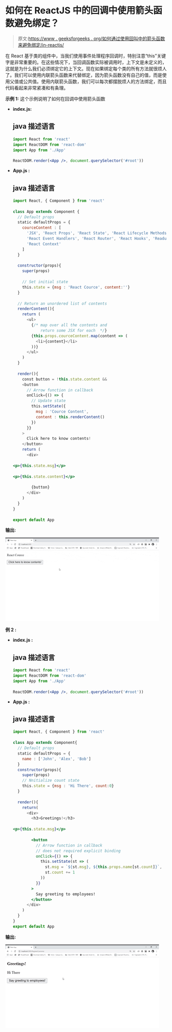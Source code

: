 # 如何在 ReactJS 中的回调中使用箭头函数避免绑定？

> 原文:[https://www . geeksforgeeks . org/如何通过使用回叫中的箭头函数来避免绑定/in-reactjs/](https://www.geeksforgeeks.org/how-to-avoid-binding-by-using-arrow-functions-in-callbacks-in-reactjs/)

在 React 基于类的组件中，当我们使用事件处理程序回调时，特别注意“this”关键字是非常重要的。在这些情况下，当回调函数实际被调用时，上下文是未定义的，这就是为什么我们必须绑定它的上下文。现在如果绑定每个类的所有方法就很烦人了。我们可以使用内联箭头函数来代替绑定，因为箭头函数没有自己的值，而是使用父值或公共值。使用内联箭头函数，我们可以每次都摆脱烦人的方法绑定，而且代码看起来非常紧凑和有条理。

**示例 1:** 这个示例说明了如何在回调中使用箭头函数

*   **index.js:**

    ## java 描述语言

    ```jsx
    import React from 'react'
    import ReactDOM from 'react-dom'
    import App from './App'

    ReactDOM.render(<App />, document.querySelector('#root'))
    ```

*   **App.js :**

    ## java 描述语言

    ```jsx
    import React, { Component } from 'react'

    class App extends Component {
      // Default props
      static defaultProps = {
        courceContent : [
          'JSX', 'React Props', 'React State', 'React Lifecycle Methods',
          'React Event Handlers', 'React Router', 'React Hooks', 'Readux',
          'React Context'
        ]
      }

      constructor(props){
        super(props)

        // Set initial state
        this.state = {msg : 'React Cource', content:''}
      }

      // Return an unordered list of contents
      renderContent(){
        return (
          <ul>
            {/* map over all the contents and
                return some JSX for each  */}
            {this.props.courceContent.map(content => (
              <li>{content}</li>
            ))}
          </ul>
        ) 
      }

      render(){
        const button = !this.state.content && 
        <button 
          // Arrow function in callback
          onClick={() => {
            // Update state
            this.setState({
              msg : 'Cource Content',
              content : this.renderContent()
            })
          }}
        >
          Click here to know contents!
        </button>
        return (
          <div>

    <p>{this.state.msg}</p>

    <p>{this.state.content}</p>

            {button}
          </div>
        )
      }
    }

    export default App
    ```

**输出:**

![](img/c31c7fa78469d9e6815b599100a06707.png)

**例 2 :**

*   **index.js :**

    ## java 描述语言

    ```jsx
    import React from 'react'
    import ReactDOM from 'react-dom'
    import App from './App'

    ReactDOM.render(<App />, document.querySelector('#root'))
    ```

*   **App.js :**

    ## java 描述语言

    ```jsx
    import React, { Component } from 'react'

    class App extends Component{
      // Default props 
      static defaultProps = { 
        name : ['John', 'Alex', 'Bob'] 
      } 
      constructor(props){ 
        super(props) 
        // Nnitialize count state 
        this.state = {msg : 'Hi There', count:0}
      } 

      render(){ 
        return( 
          <div> 
            <h3>Greetings!</h3>     

    <p>{this.state.msg}</p>

            <button 
              // Arrow function in callback
              // does not required explicit binding
              onClick={() => {
                this.setState(st => (
                  st.msg = `${st.msg}, ${this.props.name[st.count]}`,
                  st.count += 1
                ))
              }}
            > 
              Say greeting to employees! 
            </button> 
          </div>    
        )  
      } 
    }
    export default App
    ```

**输出:**

![](img/fd71dabfae512d331536d7921aede42a.png)